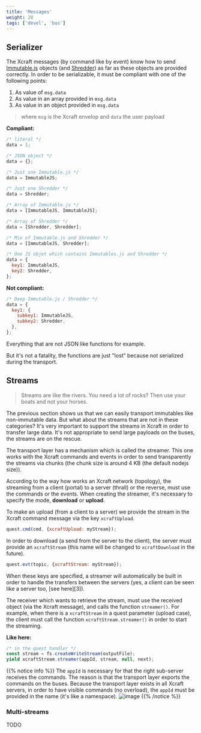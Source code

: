 ```yaml
---
title: 'Messages'
weight: 20
tags: ['devel', 'bus']
---
```


## Serializer

The Xcraft messages (by command like by event) know how to send
[Immutable.js][1] objects (and [Shredder][2]) as far as these objects are
provided correctly. In order to be serializable, it must be compliant with one
of the following points:

1. As value of `msg.data`
2. As value in an array provided in `msg.data`
3. As value in an object provided in `msg.data`

> where `msg` is the Xcraft envelop and `data` the user payload

**Compliant:**

```js
/* literal */
data = 1;

/* JSON object */
data = {};

/* Just one Immutable.js */
data = ImmutableJS;

/* Just one Shredder */
data = Shredder;

/* Array of Immutable.js */
data = [ImmutableJS, ImmutableJS];

/* Array of Shredder */
data = [Shredder, Shredder];

/* Mix of Immutable.js and Shredder */
data = [ImmutableJS, Shredder];

/* One JS objet which contains Immutables.js and Shredder */
data = {
  key1: ImmutableJS,
  key2: Shredder,
};
```

**Not compliant:**

```js
/* Deep Immutable.js / Shredder */
data = {
  key1: {
    subkey1: ImmutableJS,
    subkey2: Shredder,
  },
};
```

Everything that are not JSON like functions for example.

But it's not a fatality, the functions are just "lost" because not serialized
during the transport.

## Streams

> Streams are like the rivers. You need a lot of rocks? Then use your boats and
> not your horses.

The previous section shows us that we can easily transport immutables like
non-immutable data. But what about the streams that are not in these categories?
It's very important to support the streams in Xcraft in order to transfer large
data. It's not appropriate to send large payloads on the buses, the streams are
on the rescue.

The transport layer has a mechanism which is called the streamer. This one works
with the Xcraft commands and events in order to send transparently the streams
via chunks (the chunk size is around 4 KB (the default nodejs size)).

According to the way how works an Xcraft network (topology), the streaming from
a client (portal) to a server (thrall) or the reverse, must use the commands or
the events. When creating the streamer, it's necessary to specify the mode,
**download** or **upload**.

To make an upload (from a client to a server) we provide the stream in the
Xcraft command message via the key `xcraftUpload`.

```js
quest.cmd(cmd, {xcraftUpload: myStream});
```

In order to download (a send from the server to the client), the server must
provide an `xcraftStream` (this name will be changed to `xcraftDownload` in the
future).

```js
quest.evt(topic, {xcraftStream: myStream});
```

When these keys are specified, a streamer will automatically be built in order
to handle the transfers between the servers (yes, a client can be seen like a
server too, [see here][3]).

The receiver which wants to retrieve the stream, must use the received object
(via the Xcraft message), and calls the function `streamer()`. For example, when
there is a `xcraftStream` in a quest parameter (upload case), the client must
call the function `xcraftStream.streamer()` in order to start the streaming.

**Like here:**

```js
/* in the quest handler */
const stream = fs.createWriteStream(outputFile);
yield xcraftStream.streamer(appId, stream, null, next);
```

{{% notice info %}} The `appId` is necessary for that the right sub-server
receives the commands. The reason is that the transport layer exports the
commands on the buses. Because the transport layer exists in all Xcraft servers,
in order to have visible commands (no overload), the `appId` must be provided in
the name (it's like a namespace). ![image](/img/transport.png?classes=shadow)
{{% /notice %}}

### Multi-streams

TODO

[1]: https://immutable-js.github.io/immutable-js/
[2]: https://github.com/Xcraft-Inc/xcraft-core-shredder
